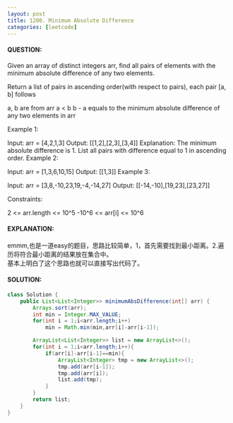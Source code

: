```yaml
---
layout: post
title: 1200. Minimum Absolute Difference
categories: [leetcode]
---
```

#### QUESTION:
Given an array of distinct integers arr, find all pairs of elements with the minimum absolute difference of any two elements. 

Return a list of pairs in ascending order(with respect to pairs), each pair [a, b] follows

a, b are from arr
a < b
b - a equals to the minimum absolute difference of any two elements in arr
 

Example 1:

Input: arr = [4,2,1,3]
Output: [[1,2],[2,3],[3,4]]
Explanation: The minimum absolute difference is 1. List all pairs with difference equal to 1 in ascending order.
Example 2:

Input: arr = [1,3,6,10,15]
Output: [[1,3]]
Example 3:

Input: arr = [3,8,-10,23,19,-4,-14,27]
Output: [[-14,-10],[19,23],[23,27]]
 

Constraints:

2 <= arr.length <= 10^5
-10^6 <= arr[i] <= 10^6
#### EXPLANATION:
emmm,也是一道easy的题目，思路比较简单，1，首先需要找到最小距离。2.遍历将符合最小距离的结果放在集合中。  
基本上明白了这个思路也就可以直接写出代码了。
#### SOLUTION:
```JAVA
class Solution {
    public List<List<Integer>> minimumAbsDifference(int[] arr) {
        Arrays.sort(arr);
        int min = Integer.MAX_VALUE;
        for(int i = 1;i<arr.length;i++)
            min = Math.min(min,arr[i]-arr[i-1]);

        ArrayList<List<Integer>> list = new ArrayList<>();
        for(int i = 1;i<arr.length;i++){
            if(arr[i]-arr[i-1]==min){
                ArrayList<Integer> tmp = new ArrayList<>();
                tmp.add(arr[i-1]);
                tmp.add(arr[i]);
                list.add(tmp);
            }
        }
        return list;
    }
}
```